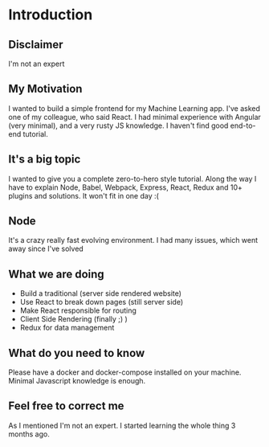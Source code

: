 # Introduction

## Disclaimer

I'm not an expert

## My Motivation

I wanted to build a simple frontend for my Machine Learning app.
I've asked one of my colleague, who said React. I had minimal experience
with Angular (very minimal), and a very rusty JS knowledge.
I haven't find good end-to-end tutorial.

## It's a big topic

I wanted to give you a complete zero-to-hero style tutorial.
Along the way I have to explain Node, Babel, Webpack, Express, React,
Redux and 10+ plugins and solutions.
It won't fit in one day :(

## Node

It's a crazy really fast evolving environment. I had many issues,
which went away since I've solved

## What we are doing

- Build a traditional (server side rendered website)
- Use React to break down pages (still server side)
- Make React responsible for routing
- Client Side Rendering (finally ;) )
- Redux for data management

## What do you need to know

Please have a docker and docker-compose installed on your machine.
Minimal Javascript knowledge is enough.

## Feel free to correct me

As I mentioned I'm not an expert. I started learning the whole thing
3 months ago.
